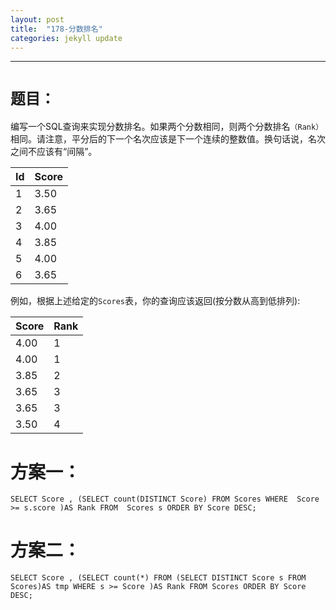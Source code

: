 ```yaml
---
layout: post
title:  "178-分数排名"
categories: jekyll update
---
```

_______________________________________________________________________________
# `题目：`

编写一个SQL查询来实现分数排名。如果两个分数相同，则两个分数排名`（Rank）`相同。请注意，平分后的下一个名次应该是下一个连续的整数值。换句话说，名次之间不应该有“间隔”。

| Id | Score |
|----|-------|
| 1  | 3.50  |
| 2  | 3.65  |
| 3  | 4.00  |
| 4  | 3.85  |
| 5  | 4.00  |
| 6  | 3.65  |

例如，根据上述给定的`Scores`表，你的查询应该返回(按分数从高到低排列):

| Score | Rank |
|-------|------|
| 4.00  | 1    |
| 4.00  | 1    |
| 3.85  | 2    |
| 3.65  | 3    |
| 3.65  | 3    |
| 3.50  | 4    |

# 方案一：
    SELECT Score , (SELECT count(DISTINCT Score) FROM Scores WHERE  Score >= s.score )AS Rank FROM  Scores s ORDER BY Score DESC;
# 方案二：

    SELECT Score , (SELECT count(*) FROM (SELECT DISTINCT Score s FROM Scores)AS tmp WHERE s >= Score )AS Rank FROM Scores ORDER BY Score DESC;        

